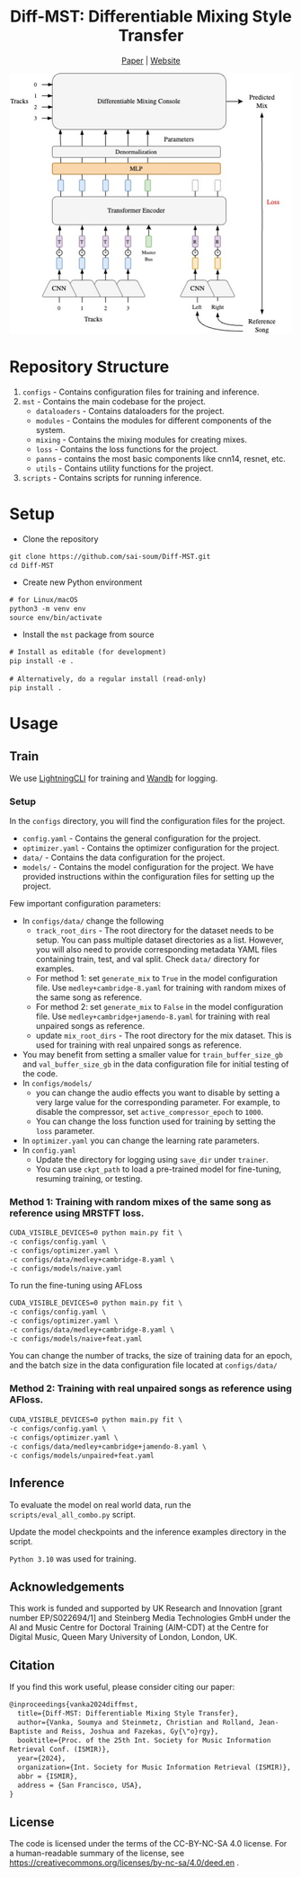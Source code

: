 
<div align="center">

# Diff-MST: Differentiable Mixing Style Transfer
[Paper](https://sai-soum.github.io/assets/pdf/Differentiable_Mixing_Style_Transfer.pdf) | [Website](https://sai-soum.github.io/projects/diffmst/)


<img src="./Assets/diffmst-main_modified.jpg">

</div>

<!-- Mixing style transfer using reference mix. 
There are two mixing console configurations (in `modules.py`)
1. `BasicMixConsole`: Gain + Pan
2. `AdvancedMixConsole`: Gain + Pan + Diff EQ + Diff Compressor

Mixes for training can be created using either `naive_random_mix` (assigns random parameter values for mixing console to create a mix) or `knowledge_engineering_mix` (uses knowledge engineering to assign parameter values for mixing console to create a mix). Both of these modules can be found in `mixing.py`

 -->
# Repository Structure
1. `configs` - Contains configuration files for training and inference.
2. `mst` - Contains the main codebase for the project.
    - `dataloaders` - Contains dataloaders for the project.
    - `modules` - Contains the modules for different components of the system.
    - `mixing` - Contains the mixing modules for creating mixes.
    - `loss` - Contains the loss functions for the project.
    - `panns` - contains the most basic components like cnn14, resnet, etc.
    - `utils` - Contains utility functions for the project.
3. `scripts` - Contains scripts for running inference.  

# Setup
- Clone the repository
```
git clone https://github.com/sai-soum/Diff-MST.git
cd Diff-MST
```

- Create new Python environment
```
# for Linux/macOS
python3 -m venv env
source env/bin/activate
```

- Install the `mst` package from source
```
# Install as editable (for development)
pip install -e .

# Alternatively, do a regular install (read-only)
pip install .
```

# Usage
## Train
We use [LightningCLI](https://lightning.ai/docs/pytorch/stable/) for training and [Wandb](https://wandb.ai/site) for logging.

### Setup
In the `configs` directory, you will find the configuration files for the project.
- `config.yaml` - Contains the general configuration for the project.
- `optimizer.yaml` - Contains the optimizer configuration for the project.
- `data/` - Contains the data configuration for the project.
- `models/` - Contains the model configuration for the project.
We have provided instructions within the configuration files for setting up the project.

Few important configuration parameters:
- In `configs/data/` change the following
    - `track_root_dirs` - The root directory for the dataset needs to be setup. You can pass multiple dataset directories as a list. However, you will also need to provide corresponding metadata YAML files containing train, test, and val split. Check `data/` directory for examples.
    - For method 1: set `generate_mix` to `True` in the model configuration file. Use `medley+cambridge-8.yaml` for training with random mixes of the same song as reference.
    - For method 2: set `generate_mix` to `False` in the model configuration file. Use `medley+cambridge+jamendo-8.yaml` for training with real unpaired songs as reference.
    - update `mix_root_dirs` - The root directory for the mix dataset. This is used for training with real unpaired songs as reference. 
- You may benefit from setting a smaller value for `train_buffer_size_gb` and `val_buffer_size_gb` in the data configuration file for initial testing of the code.
- In `configs/models/`
    - you can change the audio effects you want to disable by setting a very large value for the corresponding parameter. For example, to disable the compressor, set `active_compressor_epoch` to `1000`.
    - You can change the loss function used for training by setting the `loss` parameter.
- In `optimizer.yaml` you can change the learning rate parameters.
- In `config.yaml` 
    - Update the directory for logging using `save_dir` under `trainer`.
    - You can use `ckpt_path` to load a pre-trained model for fine-tuning, resuming training, or testing.


### Method 1: Training with random mixes of the same song as reference using MRSTFT loss.
```
CUDA_VISIBLE_DEVICES=0 python main.py fit \
-c configs/config.yaml \
-c configs/optimizer.yaml \
-c configs/data/medley+cambridge-8.yaml \
-c configs/models/naive.yaml
```

To run the fine-tuning using AFLoss
```
CUDA_VISIBLE_DEVICES=0 python main.py fit \
-c configs/config.yaml \
-c configs/optimizer.yaml \
-c configs/data/medley+cambridge-8.yaml \
-c configs/models/naive+feat.yaml
```

You can change the number of tracks, the size of training data for an epoch, and the batch size in the data configuration file located at `configs/data/`

### Method 2: Training with real unpaired songs as reference using AFloss.

```
CUDA_VISIBLE_DEVICES=0 python main.py fit \
-c configs/config.yaml \
-c configs/optimizer.yaml \
-c configs/data/medley+cambridge+jamendo-8.yaml \
-c configs/models/unpaired+feat.yaml
```

## Inference
To evaluate the model on real world data, run the ` scripts/eval_all_combo.py` script. 

Update the model checkpoints and the inference examples directory in the script. 

`Python 3.10` was used for training. 


## Acknowledgements
This work is funded and supported by UK Research and Innovation [grant number EP/S022694/1] and Steinberg Media Technologies GmbH under the AI and Music Centre for Doctoral Training (AIM-CDT) at the Centre for Digital Music, Queen Mary University of London, London, UK. 

## Citation
If you find this work useful, please consider citing our paper:
```
@inproceedings{vanka2024diffmst,
  title={Diff-MST: Differentiable Mixing Style Transfer},
  author={Vanka, Soumya and Steinmetz, Christian and Rolland, Jean-Baptiste and Reiss, Joshua and Fazekas, Gy{\"o}rgy},
  booktitle={Proc. of the 25th Int. Society for Music Information Retrieval Conf. (ISMIR)},
  year={2024},
  organization={Int. Society for Music Information Retrieval (ISMIR)},
  abbr = {ISMIR},
  address = {San Francisco, USA},
}
```

## License
The code is licensed under the terms of the CC-BY-NC-SA 4.0 license. For a human-readable summary of the license, see https://creativecommons.org/licenses/by-nc-sa/4.0/deed.en .
